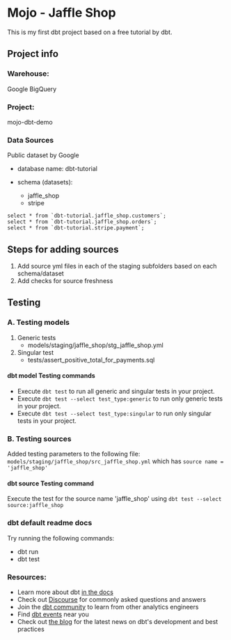 # Mojo - Jaffle Shop
This is my first dbt project based on a free tutorial by dbt.

## Project info

### Warehouse: 
Google BigQuery
### Project: 
mojo-dbt-demo

### Data Sources
Public dataset by Google 

- database name: dbt-tutorial

- schema (datasets): 

    - jaffle_shop 
    - stripe

```
select * from `dbt-tutorial.jaffle_shop.customers`;
select * from `dbt-tutorial.jaffle_shop.orders`;
select * from `dbt-tutorial.stripe.payment`;
```

## Steps for adding sources

1. Add source yml files in each of the staging subfolders based on each schema/dataset
2. Add checks for source freshness

## Testing

### A. Testing models
1. Generic tests
    - models/staging/jaffle_shop/stg_jaffle_shop.yml
2. Singular test
    - tests/assert_positive_total_for_payments.sql

#### dbt model Testing commands

- Execute `dbt test` to run all generic and singular tests in your project.
- Execute `dbt test --select test_type:generic` to run only generic tests in your project.
- Execute `dbt test --select test_type:singular` to run only singular tests in your project.

### B. Testing sources
Added testing parameters to the following file: `models/staging/jaffle_shop/src_jaffle_shop.yml` which has `source name = 'jaffle_shop'`

#### dbt source Testing command
Execute the test for the source name 'jaffle_shop' using `dbt test --select source:jaffle_shop`

### dbt default readme docs

Try running the following commands:

- dbt run
- dbt test

### Resources:

- Learn more about dbt [in the docs](https://docs.getdbt.com/docs/introduction)
- Check out [Discourse](https://discourse.getdbt.com/) for commonly asked questions and answers
- Join the [dbt community](http://community.getbdt.com/) to learn from other analytics engineers
- Find [dbt events](https://events.getdbt.com) near you
- Check out [the blog](https://blog.getdbt.com/) for the latest news on dbt's development and best practices
